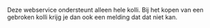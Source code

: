 Deze webservice ondersteunt alleen hele kolli. Bij het kopen van een gebroken kolli krijg je dan ook een melding dat dat niet kan.